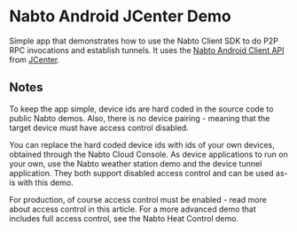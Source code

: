 # Nabto Android JCenter Demo

Simple app that demonstrates how to use the Nabto Client SDK to do P2P RPC invocations and establish tunnels. It uses the [Nabto Android Client API](https://github.com/nabto/android-client-api) from [JCenter](https://bintray.com/nabto/android/com.nabto.android%3Anabto-api).

## Notes

To keep the app simple, device ids are hard coded in the source code to public Nabto demos. Also, there is no device pairing - meaning that the target device must have access control disabled.

You can replace the hard coded device ids with ids of your own devices, obtained through the Nabto Cloud Console. As device applications to run on your own, use the Nabto weather station demo and the device tunnel application. They both support disabled access control and can be used as-is with this demo.

For production, of course access control must be enabled - read more about access control in this article. For a more advanced demo that includes full access control, see the Nabto Heat Control demo.
